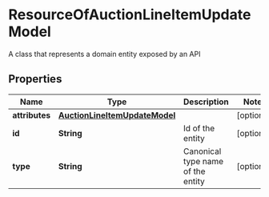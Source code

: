 

# ResourceOfAuctionLineItemUpdateModel

A class that represents a domain entity exposed by an API

## Properties

| Name | Type | Description | Notes |
|------------ | ------------- | ------------- | -------------|
|**attributes** | [**AuctionLineItemUpdateModel**](AuctionLineItemUpdateModel.md) |  |  [optional] |
|**id** | **String** | Id of the entity |  [optional] |
|**type** | **String** | Canonical type name of the entity |  [optional] |



